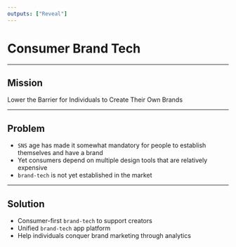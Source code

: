 ```yaml
---
outputs: ["Reveal"]
---
```


# Consumer Brand Tech

---

## Mission

Lower the Barrier for Individuals to Create Their Own Brands

---

## Problem

- `SNS` age has made it somewhat mandatory for people to establish themselves and have a brand
- Yet consumers depend on multiple design tools that are relatively expensive
- `brand-tech` is not yet established in the market

---

## Solution

- Consumer-first `brand-tech` to support creators
- Unified `brand-tech` app platform
- Help individuals conquer brand marketing through analytics
